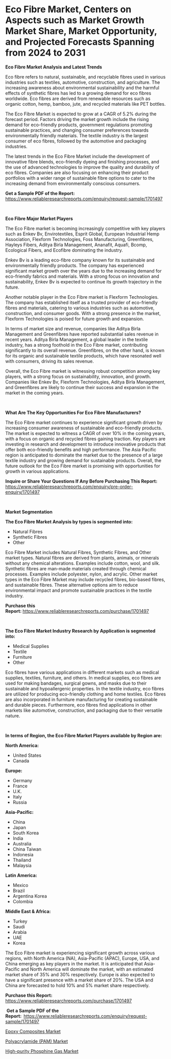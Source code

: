 <p><h1>Eco Fibre Market, Centers on Aspects such as Market Growth Market Share, Market Opportunity, and Projected Forecasts Spanning from 2024 to 2031</h1></p><p><strong>Eco Fibre Market Analysis and Latest Trends</strong></p>
<p><p>Eco fibre refers to natural, sustainable, and recyclable fibres used in various industries such as textiles, automotive, construction, and agriculture. The increasing awareness about environmental sustainability and the harmful effects of synthetic fibres has led to a growing demand for eco fibres worldwide. Eco fibres are derived from renewable resources such as organic cotton, hemp, bamboo, jute, and recycled materials like PET bottles.</p><p>The Eco Fibre Market is expected to grow at a CAGR of 5.2% during the forecast period. Factors driving the market growth include the rising demand for eco-friendly products, government regulations promoting sustainable practices, and changing consumer preferences towards environmentally friendly materials. The textile industry is the largest consumer of eco fibres, followed by the automotive and packaging industries.</p><p>The latest trends in the Eco Fibre Market include the development of innovative fibre blends, eco-friendly dyeing and finishing processes, and the use of advanced technologies to improve the quality and durability of eco fibres. Companies are also focusing on enhancing their product portfolios with a wider range of sustainable fibre options to cater to the increasing demand from environmentally conscious consumers.</p></p>
<p><strong>Get a Sample PDF of the Report:&nbsp;</strong> <a href="https://www.reliableresearchreports.com/enquiry/request-sample/1701497">https://www.reliableresearchreports.com/enquiry/request-sample/1701497</a></p>
<p>&nbsp;</p>
<p><strong>Eco Fibre Major Market Players</strong></p>
<p><p>The Eco Fibre market is becoming increasingly competitive with key players such as Enkev Bv, Envirotextiles, Esprit Global, European Industrial Hemp Association, Flexform Technologies, Foss Manufacturing, Greenfibres, Hayleys Fibers, Aditya Birla Management, Ananafit, Aquafi, Bcomp, Ecological Fibers, and Ecofibre dominating the industry. </p><p>Enkev Bv is a leading eco-fibre company known for its sustainable and environmentally friendly products. The company has experienced significant market growth over the years due to the increasing demand for eco-friendly fabrics and materials. With a strong focus on innovation and sustainability, Enkev Bv is expected to continue its growth trajectory in the future.</p><p>Another notable player in the Eco Fibre market is Flexform Technologies. The company has established itself as a trusted provider of eco-friendly fibres and materials, catering to various industries such as automotive, construction, and consumer goods. With a strong presence in the market, Flexform Technologies is poised for future growth and expansion.</p><p>In terms of market size and revenue, companies like Aditya Birla Management and Greenfibres have reported substantial sales revenue in recent years. Aditya Birla Management, a global leader in the textile industry, has a strong foothold in the Eco Fibre market, contributing significantly to its overall revenue. Greenfibres, on the other hand, is known for its organic and sustainable textile products, which have resonated well with consumers, driving its sales revenue.</p><p>Overall, the Eco Fibre market is witnessing robust competition among key players, with a strong focus on sustainability, innovation, and growth. Companies like Enkev Bv, Flexform Technologies, Aditya Birla Management, and Greenfibres are likely to continue their success and expansion in the market in the coming years.</p></p>
<p>&nbsp;</p>
<p><strong>What Are The Key Opportunities For Eco Fibre Manufacturers?</strong></p>
<p><p>The Eco Fibre market continues to experience significant growth driven by increasing consumer awareness of sustainable and eco-friendly products. The market is expected to witness a CAGR of over 10% in the coming years, with a focus on organic and recycled fibres gaining traction. Key players are investing in research and development to introduce innovative products that offer both eco-friendly benefits and high performance. The Asia Pacific region is anticipated to dominate the market due to the presence of a large textile industry and growing demand for sustainable products. Overall, the future outlook for the Eco Fibre market is promising with opportunities for growth in various applications.</p></p>
<p><strong>Inquire or Share Your Questions If Any Before Purchasing This Report:</strong> <a href="https://www.reliableresearchreports.com/enquiry/pre-order-enquiry/1701497">https://www.reliableresearchreports.com/enquiry/pre-order-enquiry/1701497</a></p>
<p>&nbsp;</p>
<p><strong>Market Segmentation</strong></p>
<p><strong>The Eco Fibre Market Analysis by types is segmented into:</strong></p>
<p><ul><li>Natural Fibres</li><li>Synthetic Fibres</li><li>Other</li></ul></p>
<p><p>Eco Fibre Market includes Natural Fibres, Synthetic Fibres, and Other market types. Natural fibres are derived from plants, animals, or minerals without any chemical alterations. Examples include cotton, wool, and silk. Synthetic fibres are man-made materials created through chemical processes. Examples include polyester, nylon, and acrylic. Other market types in the Eco Fibre Market may include recycled fibres, bio-based fibres, and sustainable fibres. These alternative options aim to reduce environmental impact and promote sustainable practices in the textile industry.</p></p>
<p><strong>Purchase this Report:&nbsp;</strong><a href="https://www.reliableresearchreports.com/purchase/1701497">https://www.reliableresearchreports.com/purchase/1701497</a></p>
<p>&nbsp;</p>
<p><strong>The Eco Fibre Market Industry Research by Application is segmented into:</strong></p>
<p><ul><li>Medical Supplies</li><li>Textile</li><li>Furniture</li><li>Other</li></ul></p>
<p><p>Eco fibres have various applications in different markets such as medical supplies, textiles, furniture, and others. In medical supplies, eco fibres are used for making bandages, surgical gowns, and masks due to their sustainable and hypoallergenic properties. In the textile industry, eco fibres are utilized for producing eco-friendly clothing and home textiles. Eco fibres are also incorporated in furniture manufacturing for creating sustainable and durable pieces. Furthermore, eco fibres find applications in other markets like automotive, construction, and packaging due to their versatile nature.</p></p>
<p>&nbsp;</p>
<p><strong>In terms of Region, the Eco Fibre Market Players available by Region are:</strong></p>
<p>
    <p> <strong> North America: </strong>
        <ul>
            <li>United States</li>
            <li>Canada</li>
        </ul>
        </p> 
    <p> <strong> Europe: </strong>
        <ul>
            <li>Germany</li>
            <li>France</li>
            <li>U.K.</li>
            <li>Italy</li>
            <li>Russia</li>
        </ul>
        </p> 
    <p> <strong> Asia-Pacific: </strong>
        <ul>
            <li>China</li>
            <li>Japan</li>
            <li>South Korea</li>
            <li>India</li>
            <li>Australia</li>
            <li>China Taiwan</li>
            <li>Indonesia</li>
            <li>Thailand</li>
            <li>Malaysia</li>
        </ul>
        </p> 
    <p> <strong> Latin America: </strong>
        <ul>
            <li>Mexico</li>
            <li>Brazil</li>
            <li>Argentina Korea</li>
            <li>Colombia</li>
        </ul>
        </p> 
    <p> <strong> Middle East & Africa: </strong>
        <ul>
            <li>Turkey</li>
            <li>Saudi</li>
            <li>Arabia</li>
            <li>UAE</li>
            <li>Korea</li>
        </ul>
    </p>
    </p>
<p><p>The Eco Fibre market is experiencing significant growth across various regions, with North America (NA), Asia-Pacific (APAC), Europe, USA, and China emerging as key players in the market. It is anticipated that Asia-Pacific and North America will dominate the market, with an estimated market share of 35% and 30% respectively. Europe is also expected to have a significant presence with a market share of 20%. The USA and China are forecasted to hold 10% and 5% market share respectively.</p></p>
<p><strong>Purchase this Report: </strong><a href="https://www.reliableresearchreports.com/purchase/1701497">https://www.reliableresearchreports.com/purchase/1701497</a></p>
<p>&nbsp;<strong>Get a Sample PDF of the Report:&nbsp;&nbsp;</strong><a href="https://www.reliableresearchreports.com/enquiry/request-sample/1701497">https://www.reliableresearchreports.com/enquiry/request-sample/1701497</a></p>
<p><strong></strong></p>
<p><p><a href="https://view.publitas.com/reportprime-1/epoxy-composites-market-size-furnishes-valuable-information-encompassing-market-share-market-trends-and-projections-spanning-from-2023-to-2030/">Epoxy Composites Market</a></p><p><a href="https://view.publitas.com/reportprime-1/polyacrylamide-pam-market-size-growth-and-forecast-from-2023-2030/">Polyacrylamide (PAM) Market</a></p><p><a href="https://view.publitas.com/reportprime-1/decoding-the-high-purity-phosphine-gas-market-a-deep-dive-into-the-latest-market-trends-market-segmentation-and-competitive-analysis/">High-purity Phosphine Gas Market</a></p></p>